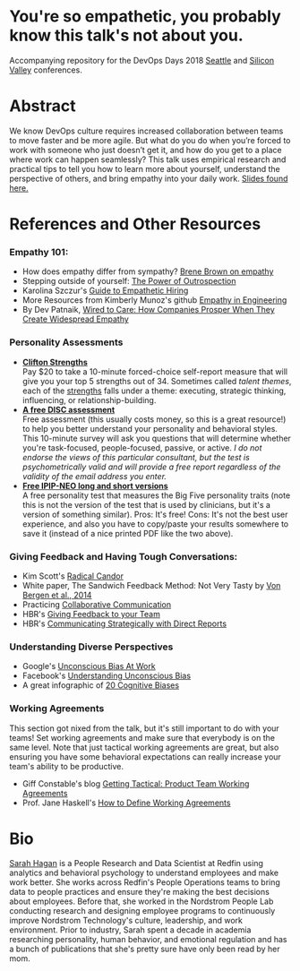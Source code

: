 # You're so empathetic, you probably know this talk's not about you.
Accompanying repository for the DevOps Days 2018 [Seattle](https://www.devopsdays.org/events/2018-seattle/welcome/) and [Silicon Valley](https://www.devopsdays.org/events/2018-silicon-valley/welcome/) conferences.

# Abstract
We know DevOps culture requires increased collaboration between teams to move faster and be more agile. But what do you do when you’re forced to work with someone who just doesn’t get it, and how do you get to a place where work can happen seamlessly? This talk uses empirical research and practical tips to tell you how to learn more about yourself, understand the perspective of others, and bring empathy into your daily work. [Slides found here.](https://speakerdeck.com/thesarahhagan/youre-so-empathetic-you-probably-know-this-talks-not-about-you-devopsdays-sea-2018)

# References and Other Resources
### Empathy 101:
* How does empathy differ from sympathy? [Brene Brown on empathy](https://www.youtube.com/watch?v=1Evwgu369Jw)
* Stepping outside of yourself: [The Power of Outrospection](https://www.youtube.com/watch?v=BG46IwVfSu8)
* Karolina Szczur's [Guide to Empathetic Hiring](https://medium.com/@fox/a-guide-to-empathetic-hiring-processes-c11c7ce0cd49)
* More Resources from Kimberly Munoz's github [Empathy in Engineering](https://github.com/KimberlyMunoz/empathy-in-engineering)
* By Dev Patnaik, [Wired to Care: How Companies Prosper When They Create Widespread Empathy](https://www.amazon.com/Wired-Care-Companies-Prosper-Widespread/dp/013714234X)

### Personality Assessments
* **[Clifton Strengths](https://www.gallupstrengthscenter.com/Purchase/en-US/ProductDetails/10108/top-5-cliftonstrengths-access)**   
  Pay $20 to take a 10-minute forced-choice self-report measure that will give you your top 5 strengths out of 34. Sometimes called <i>talent themes</i>, each of the [strengths](https://www.gallupstrengthscenter.com/Home/en-US/CliftonStrengths-Themes-Domains) falls under a theme: executing, strategic thinking, influencing, or relationship-building. 
* **[A free DISC assessment](https://www.tonyrobbins.com/disc/)**   
  Free assessment (this usually costs money, so this is a great resource!) to help you better understand your personality and behavioral styles. This 10-minute survey will ask you questions that will determine whether you're task-focused, people-focused, passive, or active. _I do not endorse the views of this particular consultant, but the test is psychometrically valid and will provide a free report regardless of the validity of the email address you enter._
* **[Free IPIP-NEO long and short versions](http://www.personal.psu.edu/~j5j/IPIP/)**  
  A free personality test that measures the Big Five personality traits (note this is not the version of the test that is used by clinicians, but it's a version of something similar). Pros: It's free! Cons: It's not the best user experience, and also you have to copy/paste your results somewhere to save it (instead of a nice printed PDF like the two above).

### Giving Feedback and Having Tough Conversations:
* Kim Scott's [Radical Candor](https://www.radicalcandor.com/)
* White paper, The Sandwich Feedback Method: Not Very Tasty by [Von Bergen et al., 2014](http://aabri.com/manuscripts/141831.pdf)
* Practicing [Collaborative Communication](https://www.wikihow.com/Practice-Nonviolent-Communication)
* HBR's [Giving Feedback to your Team](https://hbr.org/2014/06/how-to-give-your-team-feedback)
* HBR's [Communicating Strategically with Direct Reports](https://hbr.org/2008/02/communicating-strategically-wi)

### Understanding Diverse Perspectives
* Google's [Unconscious Bias At Work](https://rework.withgoogle.com/guides/unbiasing-raise-awareness/steps/watch-unconscious-bias-at-work/)
* Facebook's [Understanding Unconscious Bias](https://managingbias.fb.com/)
* A great infographic of [20 Cognitive Biases](http://www.businessinsider.com/cognitive-biases-that-affect-decisions-2015-8)

### Working Agreements
This section got nixed from the talk, but it's still important to do with your teams! Set working agreements and make sure that everybody is on the same level. Note that just tactical working agreements are great, but also ensuring you have some behavioral expectations can really increase your team's ability to be productive.
* Giff Constable's blog [Getting Tactical: Product Team Working Agreements](https://medium.com/@giffco/getting-tactical-product-team-working-agreements-b26aa46255ba)
* Prof. Jane Haskell's [How to Define Working Agreements](https://www.uvm.edu/sites/default/files/working-agreements-defined.pdf) 

# Bio
[Sarah Hagan](https://www.linkedin.com/in/sarahlakehagan/) is a People Research and Data Scientist at Redfin using analytics and behavioral psychology to understand employees and make work better. She works across Redfin's People Operations teams to bring data to people practices and ensure they're making the best decisions about employees. Before that, she worked in the Nordstrom People Lab conducting research and designing employee programs to continuously improve Nordstrom Technology's culture, leadership, and work environment. Prior to industry, Sarah spent a decade in academia researching personality, human behavior, and emotional regulation and has a bunch of publications that she's pretty sure have only been read by her mom.
